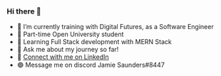 ### Hi there 👋

- 🔭 I’m currently training with Digital Futures, as a Software Engineer
- 📘 Part-time Open University student
- 🌱 Learning Full Stack development with MERN Stack
- 💬 Ask me about my journey so far!
- 🔵 [Connect with me on LinkedIn](https://www.linkedin.com/in/jamiesaunderss/)
- 🟣 Message me on discord Jamie Saunders#8447
